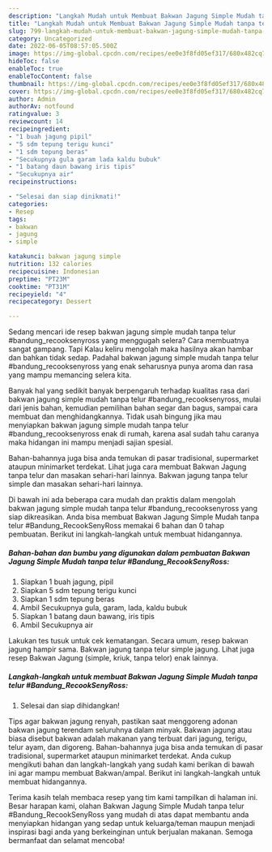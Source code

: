 ```yaml
---
description: "Langkah Mudah untuk Membuat Bakwan Jagung Simple Mudah tanpa telur #Bandung_RecookSenyRoss yang Lezat Sekali"
title: "Langkah Mudah untuk Membuat Bakwan Jagung Simple Mudah tanpa telur #Bandung_RecookSenyRoss yang Lezat Sekali"
slug: 799-langkah-mudah-untuk-membuat-bakwan-jagung-simple-mudah-tanpa-telur-bandung-recooksenyross-yang-lezat-sekali
category: Uncategorized
date: 2022-06-05T08:57:05.500Z
image: https://img-global.cpcdn.com/recipes/ee0e3f8fd05ef317/680x482cq70/bakwan-jagung-simple-mudah-tanpa-telur-bandung_recooksenyross-foto-resep-utama.jpg
hideToc: false
enableToc: true
enableTocContent: false
thumbnail: https://img-global.cpcdn.com/recipes/ee0e3f8fd05ef317/680x482cq70/bakwan-jagung-simple-mudah-tanpa-telur-bandung_recooksenyross-foto-resep-utama.jpg
cover: https://img-global.cpcdn.com/recipes/ee0e3f8fd05ef317/680x482cq70/bakwan-jagung-simple-mudah-tanpa-telur-bandung_recooksenyross-foto-resep-utama.jpg
author: Admin
authorAv: notfound
ratingvalue: 3
reviewcount: 14
recipeingredient:
- "1 buah jagung pipil"
- "5 sdm tepung terigu kunci"
- "1 sdm tepung beras"
- "Secukupnya gula garam lada kaldu bubuk"
- "1 batang daun bawang iris tipis"
- "Secukupnya air"
recipeinstructions:

- "Selesai dan siap dinikmati!"
categories:
- Resep
tags:
- bakwan
- jagung
- simple

katakunci: bakwan jagung simple 
nutrition: 132 calories
recipecuisine: Indonesian
preptime: "PT23M"
cooktime: "PT31M"
recipeyield: "4"
recipecategory: Dessert

---
```



Sedang mencari ide resep bakwan jagung simple mudah tanpa telur #bandung_recooksenyross yang menggugah selera? Cara membuatnya sangat gampang. Tapi Kalau keliru mengolah maka hasilnya akan hambar dan bahkan tidak sedap. Padahal bakwan jagung simple mudah tanpa telur #bandung_recooksenyross yang enak seharusnya punya aroma dan rasa yang mampu memancing selera kita.


Banyak hal yang sedikit banyak berpengaruh terhadap kualitas rasa dari bakwan jagung simple mudah tanpa telur #bandung_recooksenyross, mulai dari jenis bahan, kemudian pemilihan bahan segar dan bagus, sampai cara membuat dan menghidangkannya. Tidak usah bingung jika mau menyiapkan bakwan jagung simple mudah tanpa telur #bandung_recooksenyross enak di rumah, karena asal sudah tahu caranya maka hidangan ini mampu menjadi sajian spesial.

Bahan-bahannya juga bisa anda temukan di pasar tradisional, supermarket ataupun minimarket terdekat. Lihat juga cara membuat Bakwan Jagung tanpa telur dan masakan sehari-hari lainnya. Bakwan jagung tanpa telur simple dan masakan sehari-hari lainnya.


Di bawah ini ada beberapa cara mudah dan praktis dalam mengolah bakwan jagung simple mudah tanpa telur #bandung_recooksenyross yang siap dikreasikan. Anda bisa membuat Bakwan Jagung Simple Mudah tanpa telur #Bandung_RecookSenyRoss memakai 6 bahan dan 0 tahap pembuatan. Berikut ini langkah-langkah untuk membuat hidangannya.

<!--inarticleads1-->

##### Bahan-bahan dan bumbu yang digunakan dalam pembuatan Bakwan Jagung Simple Mudah tanpa telur #Bandung_RecookSenyRoss:

1. Siapkan 1 buah jagung, pipil
1. Siapkan 5 sdm tepung terigu kunci
1. Siapkan 1 sdm tepung beras
1. Ambil Secukupnya gula, garam, lada, kaldu bubuk
1. Siapkan 1 batang daun bawang, iris tipis
1. Ambil Secukupnya air


Lakukan tes tusuk untuk cek kematangan. Secara umum, resep bakwan jagung hampir sama. Bakwan jagung tanpa telur simple jagung. Lihat juga resep Bakwan Jagung (simple, kriuk, tanpa telor) enak lainnya. 

<!--inarticleads2-->

##### Langkah-langkah untuk membuat Bakwan Jagung Simple Mudah tanpa telur #Bandung_RecookSenyRoss:


1. Selesai dan siap dihidangkan!

Tips agar bakwan jagung renyah, pastikan saat menggoreng adonan bakwan jagung terendam seluruhnya dalam minyak. Bakwan jagung atau biasa disebut bakwan adalah makanan yang terbuat dari jagung, terigu, telur ayam, dan digoreng. Bahan-bahannya juga bisa anda temukan di pasar tradisional, supermarket ataupun minimarket terdekat. Anda cukup mengikuti bahan dan langkah-langkah yang sudah kami berikan di bawah ini agar mampu membuat Bakwan/ampal. Berikut ini langkah-langkah untuk membuat hidangannya. 

Terima kasih telah membaca resep yang tim kami tampilkan di halaman ini. Besar harapan kami, olahan Bakwan Jagung Simple Mudah tanpa telur #Bandung_RecookSenyRoss yang mudah di atas dapat membantu anda menyiapkan hidangan yang sedap untuk keluarga/teman maupun menjadi inspirasi bagi anda yang berkeinginan untuk berjualan makanan. Semoga bermanfaat dan selamat mencoba!
